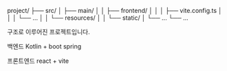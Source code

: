 project/
├── src/
│   ├── main/
│   │   ├── frontend/
│   │   │   ├── vite.config.ts
│   │   │   └── ...
│   │   └── resources/
│   │       └── static/
│   └── ...
└── ...

구조로 이루어진 프로젝트입니다.

백엔드
Kotlin + boot spring

프론트엔드
react + vite